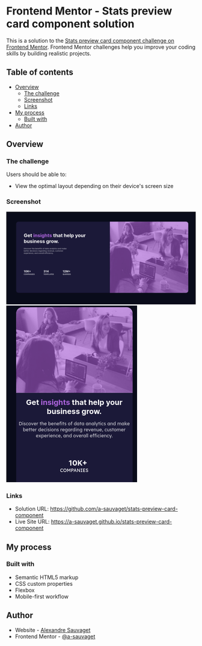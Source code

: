 # Frontend Mentor - Stats preview card component solution

This is a solution to the [Stats preview card component challenge on Frontend Mentor](https://www.frontendmentor.io/challenges/stats-preview-card-component-8JqbgoU62). Frontend Mentor challenges help you improve your coding skills by building realistic projects.

## Table of contents

- [Overview](#overview)
  - [The challenge](#the-challenge)
  - [Screenshot](#screenshot)
  - [Links](#links)
- [My process](#my-process)
  - [Built with](#built-with)
- [Author](#author)

## Overview

### The challenge

Users should be able to:

- View the optimal layout depending on their device's screen size

### Screenshot

![](images/desktop_result.png)
![](images/mobile_result.png)

### Links

- Solution URL: https://github.com/a-sauvaget/stats-preview-card-component
- Live Site URL: https://a-sauvaget.github.io/stats-preview-card-component

## My process

### Built with

- Semantic HTML5 markup
- CSS custom properties
- Flexbox
- Mobile-first workflow

## Author

- Website - [Alexandre Sauvaget](https://a-sauvaget.github.io/a.sauvaget-portfolio/)
- Frontend Mentor - [@a-sauvaget](https://www.frontendmentor.io/profile/a-sauvaget)
